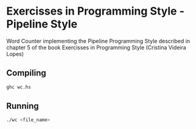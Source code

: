 # Exercisses in Programming Style - Pipeline Style

Word Counter implementing the Pipeline Programming Style described in chapter 5 of the book Exercisses in Programming Style (Cristina Videira Lopes)

## Compiling 

```sh
ghc wc.hs

```

## Running

```sh
./wc <file_name>
```


